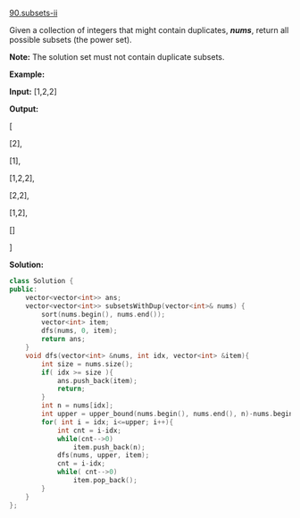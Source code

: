 [90.subsets-ii](https://leetcode.com/problems/subsets-ii/)  

Given a collection of integers that might contain duplicates, **_nums_**, return all possible subsets (the power set).

**Note:** The solution set must not contain duplicate subsets.

**Example:**

  
**Input:** \[1,2,2\]
  
**Output:**
  
\[
  
  \[2\],
  
  \[1\],
  
  \[1,2,2\],
  
  \[2,2\],
  
  \[1,2\],
  
  \[\]
  
\]  



**Solution:**  

```cpp
class Solution {
public:
    vector<vector<int>> ans;
    vector<vector<int>> subsetsWithDup(vector<int>& nums) {
        sort(nums.begin(), nums.end());
        vector<int> item;
        dfs(nums, 0, item);
        return ans;
    }
    void dfs(vector<int> &nums, int idx, vector<int> &item){
        int size = nums.size();
        if( idx >= size ){
            ans.push_back(item);
            return;
        }
        int n = nums[idx];
        int upper = upper_bound(nums.begin(), nums.end(), n)-nums.begin();
        for( int i = idx; i<=upper; i++){
            int cnt = i-idx;
            while(cnt-->0)
                item.push_back(n);
            dfs(nums, upper, item);
            cnt = i-idx;
            while( cnt-->0)
                item.pop_back();
        }
    }
};
```
      